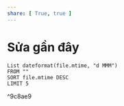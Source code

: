 ```yaml
---
share: [ True, true ]
---
```

# Sửa gần đây
```dataview
List dateformat(file.mtime, "d MMM") 
FROM ""
SORT file.mtime DESC
LIMIT 5
```

^9c8ae9
